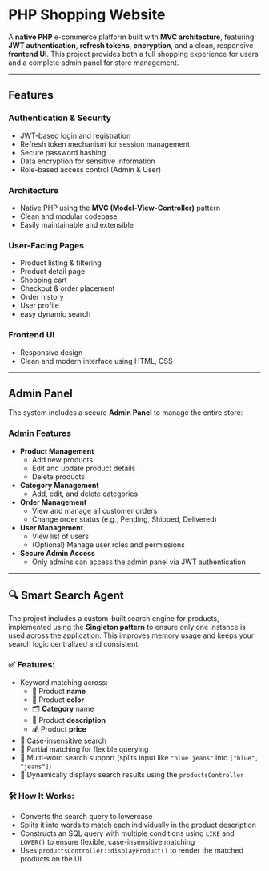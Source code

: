 #  PHP Shopping Website

A **native PHP** e-commerce platform built with **MVC architecture**, featuring **JWT authentication**, **refresh tokens**, **encryption**, and a clean, responsive **frontend UI**. This project provides both a full shopping experience for users and a complete admin panel for store management.

---

##  Features

###  Authentication & Security
- JWT-based login and registration
- Refresh token mechanism for session management
- Secure password hashing
- Data encryption for sensitive information
- Role-based access control (Admin & User)

###  Architecture
- Native PHP using the **MVC (Model-View-Controller)** pattern
- Clean and modular codebase
- Easily maintainable and extensible

###  User-Facing Pages
- Product listing & filtering
- Product detail page
- Shopping cart
- Checkout & order placement
- Order history
- User profile
-  easy dynamic search

###  Frontend UI
- Responsive design
- Clean and modern interface using HTML, CSS


---

##  Admin Panel

The system includes a secure **Admin Panel** to manage the entire store:

###  Admin Features
- **Product Management**
  - Add new products
  - Edit and update product details
  - Delete products
- **Category Management**
  - Add, edit, and delete categories
- **Order Management**
  - View and manage all customer orders
  - Change order status (e.g., Pending, Shipped, Delivered)
- **User Management**
  - View list of users
  - (Optional) Manage user roles and permissions
- **Secure Admin Access**
  - Only admins can access the admin panel via JWT authentication

---

## 🔍 Smart Search Agent

The project includes a custom-built search engine for products, implemented using the **Singleton pattern** to ensure only one instance is used across the application. This improves memory usage and keeps your search logic centralized and consistent.

### ✅ Features:
- Keyword matching across:
  - 🛒 Product **name**
  - 🎨 Product **color**
  - 🗂️ **Category** name
  - 📝 Product **description**
  - 💰 Product **price**
- 🔡 Case-insensitive search
- 🔎 Partial matching for flexible querying
- 🧠 Multi-word search support (splits input like `"blue jeans"` into `["blue", "jeans"]`)
- 🔄 Dynamically displays search results using the `productsController`

### 🛠️ How It Works:
- Converts the search query to lowercase
- Splits it into words to match each individually in the product description
- Constructs an SQL query with multiple conditions using `LIKE` and `LOWER()` to ensure flexible, case-insensitive matching
- Uses `productsController::displayProduct()` to render the matched products on the UI
